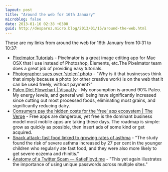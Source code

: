 ```yaml
---
layout: post
title: "Around the web for 16th January"
microblog: false
date: 2013-01-16 02:38 +0300
guid: http://desparoz.micro.blog/2013/01/15/around-the-web.html
---
```

<p>These are my links from around the web for 16th January from 10:31 to 10:37:
<ul>
<li><a href="http://www.pixelmator.com/tutorials/#basic-tutorials">Pixelmator Tutorials</a> - Pixelmator is a great image editing app for Mac OSX that I use instead of Photoshop, Elements, etc.The Pixelmator team does a great job of providing easy tutorials.</li>
<li><a href="http://www.smh.com.au/technology/technology-news/photographer-sues-over-stolen-photo-20130115-2cqh1.html">Photographer sues over 'stolen' photo</a> - "Why is it that businesses think that simply because a photo (or other creative work) is on the web that it can be used freely, without payment?"</li>
<li><a href="http://visual.ly/paleo-diet-flowchart">Paleo Diet Flowchart | Visual.ly</a> - My consumption is around 90% Paleo. My energy levels, and general well being have significantly increased since cutting out most processed foods, eliminating most grains, and significantly reducing dairy.</li>
<li><a href="http://www.theverge.com/2013/1/7/3835724/the-price-of-apps">Consumers pay the hidden costs for the 'free' app ecosystem | The Verge</a> - Free apps are dangerous, yet free is the dominant business model most mobile apps are taking these days. The roadmap is simple: grow as quickly as possible, then insert ads of some kind or get acquired.</li>
<li><a href="http://www.smh.com.au/national/health/snack-attack-fast-food-linked-to-growing-rates-of-asthma-20130115-2crmq.html">Snack attack: fast food linked to growing rates of asthma</a> - "The study found the risk of severe asthma increased by 27 per cent in the younger children who regularly ate fast food, and they were also more likely to get severe eczema and rhinitis."</li>
<li><a href="http://katiefloyd.me/blog/anatomy-of-a-twitter-scam">Anatomy of a Twitter Scam — KatieFloyd.me</a> - "This yet again illustrates the importance of using unique passwords across multiple sites."</li>
</ul>
